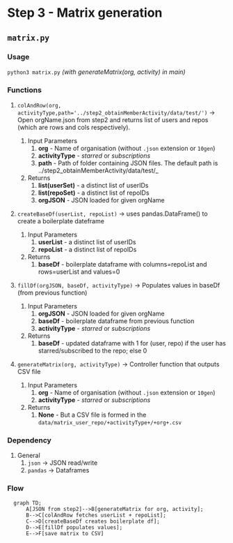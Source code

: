 # Step 3 - Matrix generation 
## `matrix.py`
### Usage
 `python3 matrix.py` _(with generateMatrix(org, activity) in main)_
### Functions 
1) `colAndRow(org, activityType,path='../step2_obtainMemberActivity/data/test/')` -> Open orgName.json from step2 and returns list of users and repos (which are rows and cols respectively).
   1) Input Parameters
      1) **org** - Name of organisation (without `.json` extension or `10gen`)
      2) **activityType** - _starred_ or _subscriptions_
      3) **path** - Path of folder containing JSON files. The default path is ../step2_obtainMemberActivity/data/test/_
   2) Returns
      1) **list(userSet)** - a distinct list of userIDs
      2) **list(repoSet)** - a distinct list of repoIDs
      3) **orgJSON** - JSON loaded for given orgName
2) `createBaseDf(userList, repoList)` -> uses pandas.DataFrame() to create a boilerplate dateframe
   1) Input Parameters
      1) **userList** - a distinct list of userIDs
      2) **repoList** - a distinct list of repoIDs
   2) Returns
      1) **baseDf** - boilerplate dataframe with columns=repoList and rows=userList and values=0
3) `fillDf(orgJSON, baseDf, activityType)` -> Populates values in baseDf (from previous function)
   1) Input Parameters
      1) **orgJSON** - JSON loaded for given orgName
      2) **baseDf** - boilerplate dataframe from previous function
      3) **activityType** - _starred_ or _subscriptions_
   2) Returns 
      1) **baseDf** - updated dataframe with 1 for (user, repo) if the user has starred/subscribed to the repo; else 0 

4) `generateMatrix(org, activityType)` -> Controller function that outputs CSV file
   1) Input Parameters 
      1) **org** - Name of organisation (without `.json` extension or `10gen`)
      2) **activityType** - _starred_ or _subscriptions_
   2) Returns 
      1) **None** - But a CSV file is formed in the `data/matrix_user_repo/+activityType+/+org+.csv`
### Dependency
1) General 
   1) `json` -> JSON read/write
   2) `pandas` -> Dataframes 

### Flow 

```mermaid
  graph TD;
      A[JSON from step2]-->B[generateMatrix for org, activity];
      B-->C[colAndRow fetches userList + repoList];
      C-->D[createBaseDf creates boilerplate df];
      D-->E[fillDf populates values];
      E-->F[save matrix to CSV]
```